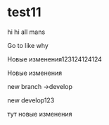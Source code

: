 # test11
hi 
hi all mans


Go to like
why


Новые изменения123124124124

Новые изменения

new branch ->develop

new develop123

тут новые изменения
